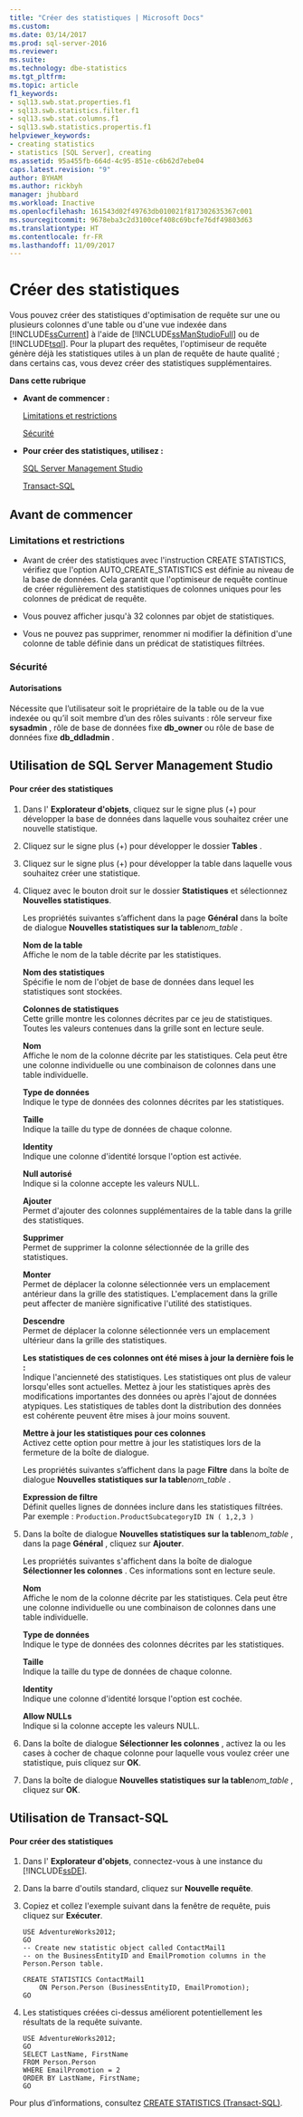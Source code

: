 ```yaml
---
title: "Créer des statistiques | Microsoft Docs"
ms.custom: 
ms.date: 03/14/2017
ms.prod: sql-server-2016
ms.reviewer: 
ms.suite: 
ms.technology: dbe-statistics
ms.tgt_pltfrm: 
ms.topic: article
f1_keywords:
- sql13.swb.stat.properties.f1
- sql13.swb.statistics.filter.f1
- sql13.swb.stat.columns.f1
- sql13.swb.statistics.propertis.f1
helpviewer_keywords:
- creating statistics
- statistics [SQL Server], creating
ms.assetid: 95a455fb-664d-4c95-851e-c6b62d7ebe04
caps.latest.revision: "9"
author: BYHAM
ms.author: rickbyh
manager: jhubbard
ms.workload: Inactive
ms.openlocfilehash: 161543d02f49763db010021f817302635367c001
ms.sourcegitcommit: 9678eba3c2d3100cef408c69bcfe76df49803d63
ms.translationtype: HT
ms.contentlocale: fr-FR
ms.lasthandoff: 11/09/2017
---
```

# <a name="create-statistics"></a>Créer des statistiques
  Vous pouvez créer des statistiques d'optimisation de requête sur une ou plusieurs colonnes d'une table ou d'une vue indexée dans [!INCLUDE[ssCurrent](../../includes/sscurrent-md.md)] à l'aide de [!INCLUDE[ssManStudioFull](../../includes/ssmanstudiofull-md.md)] ou de [!INCLUDE[tsql](../../includes/tsql-md.md)]. Pour la plupart des requêtes, l'optimiseur de requête génère déjà les statistiques utiles à un plan de requête de haute qualité ; dans certains cas, vous devez créer des statistiques supplémentaires.  
  
 **Dans cette rubrique**  
  
-   **Avant de commencer :**  
  
     [Limitations et restrictions](#Restrictions)  
  
     [Sécurité](#Security)  
  
-   **Pour créer des statistiques, utilisez :**  
  
     [SQL Server Management Studio](#SSMSProcedure)  
  
     [Transact-SQL](#TsqlProcedure)  
  
##  <a name="BeforeYouBegin"></a> Avant de commencer  
  
###  <a name="Restrictions"></a> Limitations et restrictions  
  
-   Avant de créer des statistiques avec l'instruction CREATE STATISTICS, vérifiez que l'option AUTO_CREATE_STATISTICS est définie au niveau de la base de données. Cela garantit que l'optimiseur de requête continue de créer régulièrement des statistiques de colonnes uniques pour les colonnes de prédicat de requête.  
  
-   Vous pouvez afficher jusqu'à 32 colonnes par objet de statistiques.  
  
-   Vous ne pouvez pas supprimer, renommer ni modifier la définition d'une colonne de table définie dans un prédicat de statistiques filtrées.  
  
###  <a name="Security"></a> Sécurité  
  
####  <a name="Permissions"></a> Autorisations  
 Nécessite que l’utilisateur soit le propriétaire de la table ou de la vue indexée ou qu’il soit membre d’un des rôles suivants : rôle serveur fixe **sysadmin** , rôle de base de données fixe **db_owner** ou rôle de base de données fixe **db_ddladmin** .  
  
##  <a name="SSMSProcedure"></a> Utilisation de SQL Server Management Studio  
  
#### <a name="to-create-statistics"></a>Pour créer des statistiques  
  
1.  Dans l' **Explorateur d'objets**, cliquez sur le signe plus (+) pour développer la base de données dans laquelle vous souhaitez créer une nouvelle statistique.  
  
2.  Cliquez sur le signe plus (+) pour développer le dossier **Tables** .  
  
3.  Cliquez sur le signe plus (+) pour développer la table dans laquelle vous souhaitez créer une statistique.  
  
4.  Cliquez avec le bouton droit sur le dossier **Statistiques** et sélectionnez **Nouvelles statistiques**.  
  
     Les propriétés suivantes s’affichent dans la page **Général** dans la boîte de dialogue **Nouvelles statistiques sur la table***nom_table* .  
  
     **Nom de la table**  
     Affiche le nom de la table décrite par les statistiques.  
  
     **Nom des statistiques**  
     Spécifie le nom de l'objet de base de données dans lequel les statistiques sont stockées.  
  
     **Colonnes de statistiques**  
     Cette grille montre les colonnes décrites par ce jeu de statistiques. Toutes les valeurs contenues dans la grille sont en lecture seule.  
  
     **Nom**  
     Affiche le nom de la colonne décrite par les statistiques. Cela peut être une colonne individuelle ou une combinaison de colonnes dans une table individuelle.  
  
     **Type de données**  
     Indique le type de données des colonnes décrites par les statistiques.  
  
     **Taille**  
     Indique la taille du type de données de chaque colonne.  
  
     **Identity**  
     Indique une colonne d'identité lorsque l'option est activée.  
  
     **Null autorisé**  
     Indique si la colonne accepte les valeurs NULL.  
  
     **Ajouter**  
     Permet d'ajouter des colonnes supplémentaires de la table dans la grille des statistiques.  
  
     **Supprimer**  
     Permet de supprimer la colonne sélectionnée de la grille des statistiques.  
  
     **Monter**  
     Permet de déplacer la colonne sélectionnée vers un emplacement antérieur dans la grille des statistiques. L'emplacement dans la grille peut affecter de manière significative l'utilité des statistiques.  
  
     **Descendre**  
     Permet de déplacer la colonne sélectionnée vers un emplacement ultérieur dans la grille des statistiques.  
  
     **Les statistiques de ces colonnes ont été mises à jour la dernière fois le :**  
     Indique l'ancienneté des statistiques. Les statistiques ont plus de valeur lorsqu'elles sont actuelles. Mettez à jour les statistiques après des modifications importantes des données ou après l'ajout de données atypiques. Les statistiques de tables dont la distribution des données est cohérente peuvent être mises à jour moins souvent.  
  
     **Mettre à jour les statistiques pour ces colonnes**  
     Activez cette option pour mettre à jour les statistiques lors de la fermeture de la boîte de dialogue.  
  
     Les propriétés suivantes s’affichent dans la page **Filtre** dans la boîte de dialogue **Nouvelles statistiques sur la table***nom_table* .  
  
     **Expression de filtre**  
     Définit quelles lignes de données inclure dans les statistiques filtrées. Par exemple : `Production.ProductSubcategoryID IN ( 1,2,3 )`  
  
5.  Dans la boîte de dialogue **Nouvelles statistiques sur la table***nom_table* , dans la page **Général** , cliquez sur **Ajouter**.  
  
     Les propriétés suivantes s'affichent dans la boîte de dialogue **Sélectionner les colonnes** . Ces informations sont en lecture seule.  
  
     **Nom**  
     Affiche le nom de la colonne décrite par les statistiques. Cela peut être une colonne individuelle ou une combinaison de colonnes dans une table individuelle.  
  
     **Type de données**  
     Indique le type de données des colonnes décrites par les statistiques.  
  
     **Taille**  
     Indique la taille du type de données de chaque colonne.  
  
     **Identity**  
     Indique une colonne d'identité lorsque l'option est cochée.  
  
     **Allow NULLs**  
     Indique si la colonne accepte les valeurs NULL.  
  
6.  Dans la boîte de dialogue **Sélectionner les colonnes** , activez la ou les cases à cocher de chaque colonne pour laquelle vous voulez créer une statistique, puis cliquez sur **OK**.  
  
7.  Dans la boîte de dialogue **Nouvelles statistiques sur la table***nom_table* , cliquez sur **OK**.  
  
##  <a name="TsqlProcedure"></a> Utilisation de Transact-SQL  
  
#### <a name="to-create-statistics"></a>Pour créer des statistiques  
  
1.  Dans l' **Explorateur d'objets**, connectez-vous à une instance du [!INCLUDE[ssDE](../../includes/ssde-md.md)].  
  
2.  Dans la barre d'outils standard, cliquez sur **Nouvelle requête**.  
  
3.  Copiez et collez l'exemple suivant dans la fenêtre de requête, puis cliquez sur **Exécuter**.  
  
    ```  
    USE AdventureWorks2012;   
    GO  
    -- Create new statistic object called ContactMail1  
    -- on the BusinessEntityID and EmailPromotion columns in the Person.Person table.   
  
    CREATE STATISTICS ContactMail1  
        ON Person.Person (BusinessEntityID, EmailPromotion);   
    GO  
    ```  
  
4.  Les statistiques créées ci-dessus améliorent potentiellement les résultats de la requête suivante.  
  
    ```  
    USE AdventureWorks2012;   
    GO  
    SELECT LastName, FirstName  
    FROM Person.Person  
    WHERE EmailPromotion = 2  
    ORDER BY LastName, FirstName;   
    GO  
    ```  
  
 Pour plus d’informations, consultez [CREATE STATISTICS &#40;Transact-SQL&#41;](../../t-sql/statements/create-statistics-transact-sql.md).  
  
  
